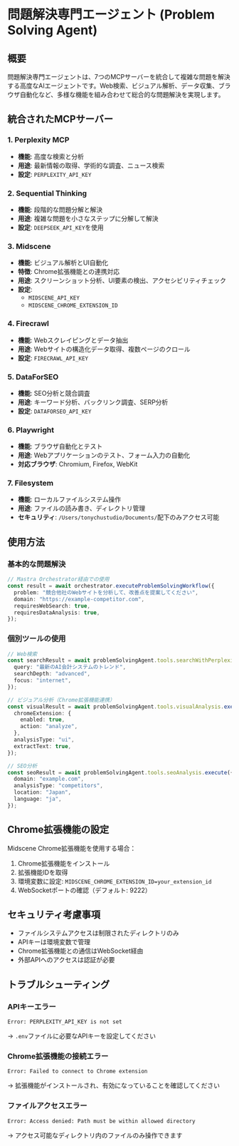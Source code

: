 # 問題解決専門エージェント (Problem Solving Agent)

## 概要

問題解決専門エージェントは、7つのMCPサーバーを統合して複雑な問題を解決する高度なAIエージェントです。Web検索、ビジュアル解析、データ収集、ブラウザ自動化など、多様な機能を組み合わせて総合的な問題解決を実現します。

## 統合されたMCPサーバー

### 1. Perplexity MCP
- **機能**: 高度な検索と分析
- **用途**: 最新情報の取得、学術的な調査、ニュース検索
- **設定**: `PERPLEXITY_API_KEY`

### 2. Sequential Thinking
- **機能**: 段階的な問題分解と解決
- **用途**: 複雑な問題を小さなステップに分解して解決
- **設定**: `DEEPSEEK_API_KEY`を使用

### 3. Midscene
- **機能**: ビジュアル解析とUI自動化
- **特徴**: Chrome拡張機能との連携対応
- **用途**: スクリーンショット分析、UI要素の検出、アクセシビリティチェック
- **設定**: 
  - `MIDSCENE_API_KEY`
  - `MIDSCENE_CHROME_EXTENSION_ID`

### 4. Firecrawl
- **機能**: Webスクレイピングとデータ抽出
- **用途**: Webサイトの構造化データ取得、複数ページのクロール
- **設定**: `FIRECRAWL_API_KEY`

### 5. DataForSEO
- **機能**: SEO分析と競合調査
- **用途**: キーワード分析、バックリンク調査、SERP分析
- **設定**: `DATAFORSEO_API_KEY`

### 6. Playwright
- **機能**: ブラウザ自動化とテスト
- **用途**: Webアプリケーションのテスト、フォーム入力の自動化
- **対応ブラウザ**: Chromium, Firefox, WebKit

### 7. Filesystem
- **機能**: ローカルファイルシステム操作
- **用途**: ファイルの読み書き、ディレクトリ管理
- **セキュリティ**: `/Users/tonychustudio/Documents/`配下のみアクセス可能

## 使用方法

### 基本的な問題解決

```typescript
// Mastra Orchestrator経由での使用
const result = await orchestrator.executeProblemSolvingWorkflow({
  problem: "競合他社のWebサイトを分析して、改善点を提案してください",
  domain: "https://example-competitor.com",
  requiresWebSearch: true,
  requiresDataAnalysis: true,
});
```

### 個別ツールの使用

```typescript
// Web検索
const searchResult = await problemSolvingAgent.tools.searchWithPerplexity.execute({
  query: "最新のAI会計システムのトレンド",
  searchDepth: "advanced",
  focus: "internet",
});

// ビジュアル分析（Chrome拡張機能連携）
const visualResult = await problemSolvingAgent.tools.visualAnalysis.execute({
  chromeExtension: {
    enabled: true,
    action: "analyze",
  },
  analysisType: "ui",
  extractText: true,
});

// SEO分析
const seoResult = await problemSolvingAgent.tools.seoAnalysis.execute({
  domain: "example.com",
  analysisType: "competitors",
  location: "Japan",
  language: "ja",
});
```

## Chrome拡張機能の設定

Midscene Chrome拡張機能を使用する場合：

1. Chrome拡張機能をインストール
2. 拡張機能IDを取得
3. 環境変数に設定: `MIDSCENE_CHROME_EXTENSION_ID=your_extension_id`
4. WebSocketポートの確認（デフォルト: 9222）

## セキュリティ考慮事項

- ファイルシステムアクセスは制限されたディレクトリのみ
- APIキーは環境変数で管理
- Chrome拡張機能との通信はWebSocket経由
- 外部APIへのアクセスは認証が必要

## トラブルシューティング

### APIキーエラー
```
Error: PERPLEXITY_API_KEY is not set
```
→ `.env`ファイルに必要なAPIキーを設定してください

### Chrome拡張機能の接続エラー
```
Error: Failed to connect to Chrome extension
```
→ 拡張機能がインストールされ、有効になっていることを確認してください

### ファイルアクセスエラー
```
Error: Access denied: Path must be within allowed directory
```
→ アクセス可能なディレクトリ内のファイルのみ操作できます